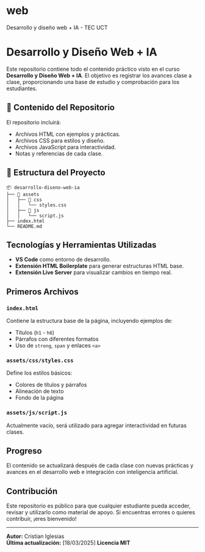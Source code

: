 # web
 Desarrollo y diseño web + IA - TEC UCT

# Desarrollo y Diseño Web + IA

Este repositorio contiene todo el contenido práctico visto en el curso **Desarrollo y Diseño Web + IA**. El objetivo es registrar los avances clase a clase, proporcionando una base de estudio y comprobación para los estudiantes.

## 📌 Contenido del Repositorio

El repositorio incluirá:
- Archivos HTML con ejemplos y prácticas.
- Archivos CSS para estilos y diseño.
- Archivos JavaScript para interactividad.
- Notas y referencias de cada clase.

## 📂 Estructura del Proyecto
```
📦 desarrollo-diseno-web-ia
├── 📂 assets
│   ├── 📂 css
│   │   └── styles.css
│   ├── 📂 js
│   │   └── script.js
├── index.html
└── README.md
```

## Tecnologías y Herramientas Utilizadas
- **VS Code** como entorno de desarrollo.
- **Extensión HTML Boilerplate** para generar estructuras HTML base.
- **Extensión Live Server** para visualizar cambios en tiempo real.

## Primeros Archivos

### `index.html`
Contiene la estructura base de la página, incluyendo ejemplos de:
- Títulos (`h1` - `h6`)
- Párrafos con diferentes formatos
- Uso de `strong`, `span` y enlaces `<a>`

### `assets/css/styles.css`
Define los estilos básicos:
- Colores de títulos y párrafos
- Alineación de texto
- Fondo de la página

### `assets/js/script.js`
Actualmente vacío, será utilizado para agregar interactividad en futuras clases.

## Progreso
El contenido se actualizará después de cada clase con nuevas prácticas y avances en el desarrollo web e integración con inteligencia artificial.

## Contribución
Este repositorio es público para que cualquier estudiante pueda acceder, revisar y utilizarlo como material de apoyo. Si encuentras errores o quieres contribuir, ¡eres bienvenido!

---
**Autor:** Cristian Iglesias  
**Última actualización:** [18/03/2025]
**Licencia MIT**
